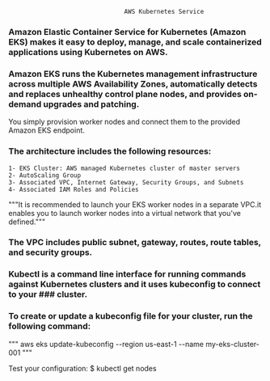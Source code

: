                                     AWS Kubernetes Service

### Amazon Elastic Container Service for Kubernetes (Amazon EKS) makes it easy to deploy, manage, and scale containerized applications using Kubernetes on AWS.

### Amazon EKS runs the Kubernetes management infrastructure across multiple AWS Availability Zones, automatically detects and replaces unhealthy control plane nodes, and provides on-demand upgrades and patching.

You simply provision worker nodes and connect them to the provided Amazon EKS endpoint.

### The architecture includes the following resources:
    1- EKS Cluster: AWS managed Kubernetes cluster of master servers
    2- AutoScaling Group
    3- Associated VPC, Internet Gateway, Security Groups, and Subnets
    4- Associated IAM Roles and Policies


 """It is recommended to launch your EKS worker nodes in a separate VPC.it enables you to launch worker nodes into a virtual network that you've defined."""

### The VPC includes public subnet, gateway, routes, route tables, and security groups.



### Kubectl is a command line interface for running commands against Kubernetes clusters and it uses kubeconfig to connect to your ### cluster.
### To create or update a kubeconfig file for your cluster, run the following command:

""" aws eks update-kubeconfig --region us-east-1 --name my-eks-cluster-001 """

Test your configuration:
        $ kubectl get nodes







